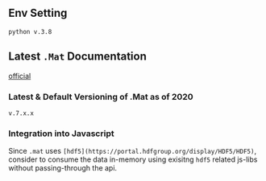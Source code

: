 ## Env Setting
`python v.3.8`

## Latest `.Mat` Documentation

[official](https://www.mathworks.com/help/matlab/import_export/mat-file-versions.html?searchHighlight=.mat&s_tid=doc_srchtitle)

### Latest & Default Versioning of .Mat as of 2020 
`v.7.x.x`

### Integration into Javascript 
Since `.mat` uses `[hdf5](https://portal.hdfgroup.org/display/HDF5/HDF5)`, consider to consume the data in-memory using exisitng `hdf5` related js-libs without passing-through the api.

